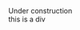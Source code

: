 <!DOCTYPE html>
<html lang="en" dir="ltr">
   <head>
      <meta charset="utf-8">
      <title>404-um...</title>
   </head>
   <body>
      Under construction
      <div>
         this is a div
      </div>
   </body>
</html>
